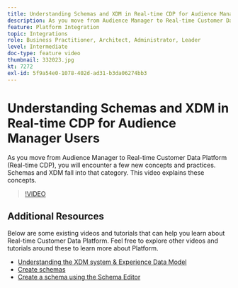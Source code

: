 ```yaml
---
title: Understanding Schemas and XDM in Real-time CDP for Audience Manager Users
description: As you move from Audience Manager to Real-time Customer Data Platform (Real-time CDP), you will encounter a few new concepts and practices. Schemas and XDM fall into that category. This video explains these concepts.
feature: Platform Integration
topic: Integrations
role: Business Practitioner, Architect, Administrator, Leader
level: Intermediate
doc-type: feature video
thumbnail: 332023.jpg
kt: 7272
exl-id: 5f9a54e0-1078-402d-ad31-b3da06274bb3
---
```

# Understanding Schemas and XDM in Real-time CDP for Audience Manager Users

As you move from Audience Manager to Real-time Customer Data Platform (Real-time CDP), you will encounter a few new concepts and practices. Schemas and XDM fall into that category. This video explains these concepts.

>[!VIDEO](https://video.tv.adobe.com/v/332023/?quality=12&learn=on)

## Additional Resources

Below are some existing videos and tutorials that can help you learn about Real-time Customer Data Platform. Feel free to explore other videos and tutorials around these to learn more about Platform.

* [Understanding the XDM system & Experience Data Model](https://experienceleague.adobe.com/docs/platform-learn/tutorials/schemas/understanding-the-xdm-system-and-experience-data-model.html)
* [Create schemas](https://experienceleague.adobe.com/docs/platform-learn/tutorials/schemas/create-your-first-schema-with-out-of-the-box-components.html)
* [Create a schema using the Schema Editor](https://experienceleague.adobe.com/docs/experience-platform/xdm/tutorials/create-schema-ui.html?lang=en#getting-started)
